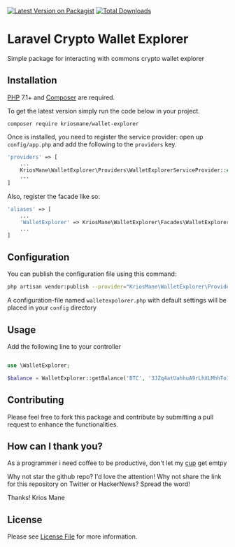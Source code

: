 [![Latest Version on Packagist](https://img.shields.io/packagist/v/kriosmane/wallet-explorer.svg?style=flat-square)](https://packagist.org/packages/kriosmane/wallet-explorer)
[![Total Downloads](https://img.shields.io/packagist/dt/kriosmane/wallet-explorer.svg?style=flat-square)](https://packagist.org/packages/kriosmane/wallet-explorer)

# Laravel Crypto Wallet Explorer
Simple package for interacting with commons crypto wallet explorer



## Installation

[PHP](https://php.net) 7.1+ and [Composer](https://getcomposer.org) are required.

To get the latest version simply run the code below in your project.

```
composer require kriosmane/wallet-explorer
```
Once is installed, you need to register the service provider: open up `config/app.php` and add the following to the `providers` key.

```php
'providers' => [
    ...
    KriosMane\WalletExplorer\Providers\WalletExplorerServiceProvider::class,
    ...
]
```
Also, register the facade like so:

```php
'aliases' => [
    ...
    'WalletExplorer' => KriosMane\WalletExplorer\Facades\WalletExplorer::class,
    ...
]
```

## Configuration

You can publish the configuration file using this command:

```bash
php artisan vendor:publish --provider="KriosMane\WalletExplorer\Providers\WalletExplorerServiceProvider"
```

A configuration-file named `walletexpolorer.php` with default settings will be placed in your `config` directory

## Usage
Add the following line to your controller
```php

use \WalletExplorer;

$balance = WalletExplorer::getBalance('BTC', '3JZq4atUahhuA9rLhXLMhhTo133J9rF97j');

```

## Contributing

Please feel free to fork this package and contribute by submitting a pull request to enhance the functionalities.

## How can I thank you?
As a programmer i need coffee to be productive, don't let my [cup](https://www.buymeacoffee.com/kriosmane) get emtpy

Why not star the github repo? I'd love the attention! Why not share the link for this repository on Twitter or HackerNews? Spread the word!


Thanks!
Krios Mane

## License

Please see [License File](LICENSE.md) for more information.

